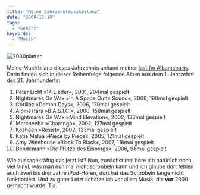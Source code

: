 ```yaml
---
title: "Meine Jahrzehntmusikbilanz"
date: "2009-12-10"
tags:
  - "Gehört"
keywords:
  - "Musik"
---
```


![2000platten](/img/codecandies/2000platten.jpg)

Meine Musikbilanz dieses Jahrzehnts anhand meiner [last.fm Albumcharts](http://www.lastfm.de/user/couchblog/charts?subtype=albums). Darin finden sich in dieser Reihenfolge folgende Alben aus dem 1. Jahrzehnt des 21. Jahrhunderts:

1. Peter Licht »14 Lieder«, 2001, 204mal gespielt
2. Nightmares On Wax »In A Space Outta Sound«, 2006, 190mal gespielt
3. Gorillaz »Demon Days«, 2006, 170mal gespielt
4. Alpinestars »B.A.S.I.C.«, 2000, 158mal gespielt
5. Nightmares On Wax »Mind Elevation«, 2002, 133mal gespielt
6. Morcheeba »Charango«, 2002, 127mal gespielt
7. Kosheen »Resist«, 2002, 123mal gespielt
8. Katie Melua »Piece by Piece«, 2005, 121mal gespielt
9. Amy Winehouse »Black To Black«, 2007, 116mal gespielt
10. Dendemann »Die Pfütze des Eisbergs«, 2006, 98mal gespielt

Wie aussagekräftig das jetzt ist? Nun, zunächst mal höre ich natürlich noch viel Vinyl, was man nun mal nicht scrobbeln kann und ich glaube dort fehlen auch zwei bis drei Jahre iPod-Hören, dort hat das Scrobbeln lange nicht funktioniert. Und zu guter Letzt schätze ich vor allem Musik, die **vor** 2000 gemacht wurde. Tja.
